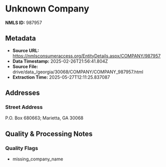 # Unknown Company

**NMLS ID:** 987957

## Metadata
- **Source URL:** https://nmlsconsumeraccess.org/EntityDetails.aspx/COMPANY/987957
- **Data Timestamp:** 2025-02-26T21:56:41.804Z
- **Source File:** drive/data_/georgia/30068/COMPANY/COMPANY_987957.html
- **Extraction Time:** 2025-05-27T12:11:25.837087

## Addresses
### Street Address
P.O. Box 680663; Marietta, GA 30068

## Quality & Processing Notes
### Quality Flags
- missing_company_name
